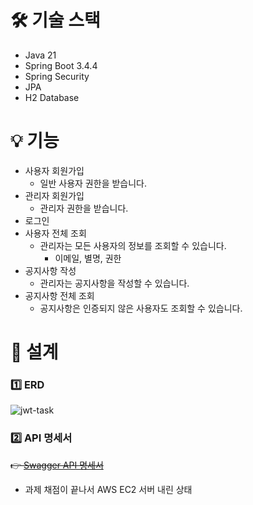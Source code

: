 # 🛠 기술 스택
- Java 21
- Spring Boot 3.4.4
- Spring Security
- JPA
- H2 Database

# 💡 기능
- 사용자 회원가입
  - 일반 사용자 권한을 받습니다.
- 관리자 회원가입
  - 관리자 권한을 받습니다.
- 로그인
- 사용자 전체 조회
  - 관리자는 모든 사용자의 정보를 조회할 수 있습니다.
    - 이메일, 별명, 권한
- 공지사항 작성
  - 관리자는 공지사항을 작성할 수 있습니다.
- 공지사항 전체 조회
  - 공지사항은 인증되지 않은 사용자도 조회할 수 있습니다.

# 🧩 설계
### 1️⃣ ERD
![jwt-task](https://github.com/user-attachments/assets/5ae215a1-5f77-4f7e-a4c5-f77cd2178e8e)

### 2️⃣ API 명세서
~~👉 [Swagger API 명세서](http://3.36.209.70/swagger-ui/index.html)~~

* 과제 채점이 끝나서 AWS EC2 서버 내린 상태

